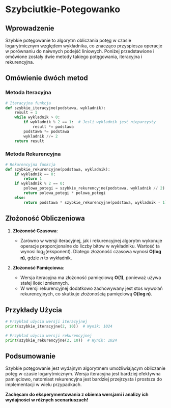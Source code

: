 # Szybciutkie-Potegowanko

## Wprowadzenie

Szybkie potęgowanie to algorytm obliczania potęg w czasie logarytmicznym względem wykładnika, co znacząco przyspiesza operacje w porównaniu do naiwnych podejść liniowych. Poniżej przedstawione i omówione zostały dwie metody takiego potęgowania, iteracyjna i rekurencyjna.

## Omówienie dwóch metod

### Metoda Iteracyjna

```python
# Iteracyjna funkcja
def szybkie_iteracyjne(podstawa, wykladnik):
    result = 1
    while wykladnik > 0:
        if wykladnik % 2 == 1:  # Jesli wykladnik jest nieparzysty
            result *= podstawa
        podstawa *= podstawa
        wykladnik //= 2
    return result
```

### Metoda Rekurencyjna

```python
# Rekurencyjna funkcja
def szybkie_rekurencyjne(podstawa, wykladnik):
    if wykladnik == 0:
        return 1
    if wykladnik % 2 == 0:
        polowa_potegi = szybkie_rekurencyjne(podstawa, wykladnik // 2)
        return polowa_potegi * polowa_potegi
    else:
        return podstawa * szybkie_rekurencyjne(podstawa, wykladnik - 1)
```

## Złożoność Obliczeniowa

1. **Złożoność Czasowa**:
   - Zarówno w wersji iteracyjnej, jak i rekurencyjnej algorytm wykonuje operacje proporcjonalne do liczby bitów w wykładniku. Wartość ta wynosi log<sub>2</sub>(eksponent). Dlatego złożoność czasowa wynosi **O(log n)**, gdzie *n* to wykładnik.

2. **Złożoność Pamięciowa**:
   - Wersja iteracyjna ma złożoność pamięciową **O(1)**, ponieważ używa stałej ilości zmiennych.
   - W wersji rekurencyjnej dodatkowo zachowywany jest stos wywołań rekurencyjnych, co skutkuje złożonością pamięciową **O(log n)**.

## Przykłady Użycia

```python
# Przykład użycia wersji iteracyjnej
print(szybkie_iteracyjne(2, 10))  # Wynik: 1024

# Przykład użycia wersji rekurencyjnej
print(szybkie_rekurencyjne(2, 10))  # Wynik: 1024
```

## Podsumowanie

Szybkie potęgowanie jest wydajnym algorytmem umożliwiającym obliczanie potęg w czasie logarytmicznym. Wersja iteracyjna jest bardziej efektywna pamięciowo, natomiast rekurencyjna jest bardziej przejrzysta i prostsza do implementacji w wielu przypadkach.

**Zachęcam do eksperymentowania z obiema wersjami i analizy ich wydajności w różnych scenariuszach!**


